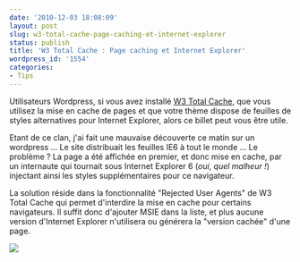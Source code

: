 ```yaml
---
date: '2010-12-03 18:08:09'
layout: post
slug: w3-total-cache-page-caching-et-internet-explorer
status: publish
title: 'W3 Total Cache : Page caching et Internet Explorer'
wordpress_id: '1554'
categories:
- Tips
---
```





Utilisateurs Wordpress, si vous avez installé [W3 Total Cache](http://wordpress.org/extend/plugins/w3-total-cache/), que vous utilisez la mise en cache de pages et que votre thème dispose de feuilles de styles alternatives pour Internet Explorer, alors ce billet peut vous être utile.




Etant de ce clan, j'ai fait une mauvaise découverte ce matin sur un wordpress ... Le site distribuait les feuilles IE6 à tout le monde ... Le problème ? La page a été affichée en premier, et donc mise en cache, par un internaute qui tournait sous Internet Explorer 6 (_oui, quel malheur !_) injectant ainsi les styles supplémentaires pour ce navigateur.




La solution réside dans la fonctionnalité "Rejected User Agents" de W3 Total Cache qui permet d'interdire la mise en cache pour certains navigateurs. Il suffit donc d'ajouter MSIE dans la liste, et plus aucune version d'Internet Explorer n'utilisera ou générera la "version cachée" d'une page.




[![](http://blog.kdecherf.com/wp-content/uploads/2010/12/Screenshot-74-1.png)](http://blog.kdecherf.com/wp-content/uploads/2010/12/Screenshot-74-1.png)



